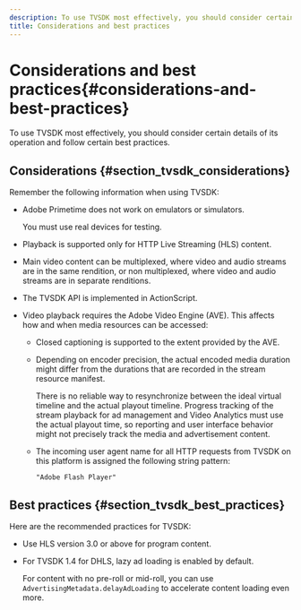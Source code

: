 ```yaml
---
description: To use TVSDK most effectively, you should consider certain details of its operation and follow certain best practices.
title: Considerations and best practices
---
```


# Considerations and best practices{#considerations-and-best-practices}

To use TVSDK most effectively, you should consider certain details of its operation and follow certain best practices.

## Considerations {#section_tvsdk_considerations}

Remember the following information when using TVSDK:

* Adobe Primetime does not work on emulators or simulators.

  You must use real devices for testing. 
* Playback is supported only for HTTP Live Streaming (HLS) content. 
* Main video content can be multiplexed, where video and audio streams are in the same rendition, or non multiplexed, where video and audio streams are in separate renditions. 
* The TVSDK API is implemented in ActionScript. 
* Video playback requires the Adobe Video Engine (AVE). This affects how and when media resources can be accessed:

    * Closed captioning is supported to the extent provided by the AVE. 
    * Depending on encoder precision, the actual encoded media duration might differ from the durations that are recorded in the stream resource manifest.

      There is no reliable way to resynchronize between the ideal virtual timeline and the actual playout timeline. Progress tracking of the stream playback for ad management and Video Analytics must use the actual playout time, so reporting and user interface behavior might not precisely track the media and advertisement content. 
    * The incoming user agent name for all HTTP requests from TVSDK on this platform is assigned the following string pattern:     
    
      ```    
      "Adobe Flash Player"
      ```

## Best practices {#section_tvsdk_best_practices}

Here are the recommended practices for TVSDK:

* Use HLS version 3.0 or above for program content. 
* For TVSDK 1.4 for DHLS, lazy ad loading is enabled by default.

  For content with no pre-roll or mid-roll, you can use `AdvertisingMetadata.delayAdLoading` to accelerate content loading even more.

